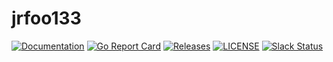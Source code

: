 # jrfoo133

[![Documentation](https://godoc.org/github.com/cb-kubecd/jrfoo133?status.svg)](https://pkg.go.dev/mod/github.com/cb-kubecd/jrfoo133)
[![Go Report Card](https://goreportcard.com/badge/github.com/cb-kubecd/jrfoo133)](https://goreportcard.com/report/github.com/cb-kubecd/jrfoo133)
[![Releases](https://img.shields.io/github/release-pre/cb-kubecd/jwizard.svg)](https://github.com/cb-kubecd/jrfoo133/releases)
[![LICENSE](https://img.shields.io/github/license/cb-kubecd/jrfoo133.svg)](https://github.com/jenkins-x-labs/jrfoo133/blob/master/LICENSE)
[![Slack Status](https://img.shields.io/badge/slack-join_chat-white.svg?logo=slack&style=social)](https://slack.k8s.io/)

